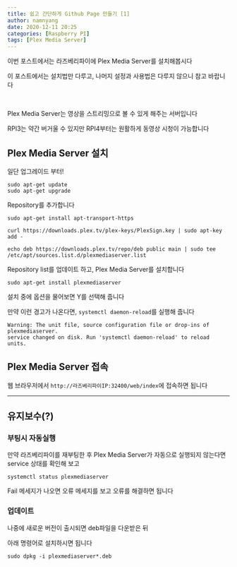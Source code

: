 ```yaml
---
title: 쉽고 간단하게 Github Page 만들기 [1]
author: namnyang
date: 2020-12-11 20:25
categories: [Raspberry PI]
tags: [Plex Media Server]
---
```



이번 포스트에서는 라즈베리파이에 Plex Media Server를 설치해봅시다 

이 포스트에서는 설치법만 다루고, 나머지 설정과 사용법은 다루지 않으니 참고 바랍니다

<br>

Plex Media Server는 영상을 스트리밍으로 볼 수 있게 해주는 서버입니다

RPI3는 약간 버거울 수 있지만 RPI4부터는 원활하게 동영상 시청이 가능합니다



## Plex Media Server 설치

일단 업그레이드 부터!

```terminal
sudo apt-get update
sudo apt-get upgrade
```

Repository를 추가합니다

```terminal
sudo apt-get install apt-transport-https

curl https://downloads.plex.tv/plex-keys/PlexSign.key | sudo apt-key add -

echo deb https://downloads.plex.tv/repo/deb public main | sudo tee /etc/apt/sources.list.d/plexmediaserver.list
```

Repository list를 업데이트 하고, Plex Media Server를 설치합니다

```terminal
sudo apt-get install plexmediaserver
```

설치 중에 옵션을 물어보면 Y를 선택해 줍니다



만약 이런 경고가 나온다면, `systemctl daemon-reload`를 실행해 줍니다

```
Warning: The unit file, source configuration file or drop-ins of plexmediaserver.
service changed on disk. Run 'systemctl daemon-reload' to reload units.
```



## Plex Media Server 접속

웹 브라우저에서 `http://라즈베리파이IP:32400/web/index`에 접속하면 됩니다



---



## 유지보수(?)

### 부팅시 자동실행

만약 라즈베리파이를 재부팅한 후 Plex Media Server가 자동으로 실행되지 않는다면 service 상태를 확인해 보고

```terminal
systemctl status plexmediaserver
```

Fail 메세지가 나오면 오류 메세지를 보고 오류를 해결하면 됩니다

### 업데이트

나중에 새로운 버전이 출시되면 deb파일을 다운받은 뒤

아래 명령어로 설치하시면 됩니다

```terminal
sudo dpkg -i plexmediaserver*.deb
```

